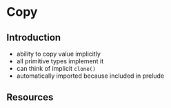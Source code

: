 # Copy



## Introduction

- ability to copy value implicitly
- all primitive types implement it
- can think of implicit `clone()`
- automatically imported because included in prelude



## Resources

